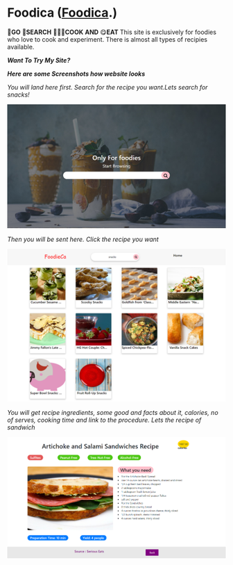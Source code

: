 # Foodica ([Foodica](http://foodica.surge.sh/).)
🚶**GO** 👀**SEARCH** 👨🏼‍🍳**COOK** **AND** 😋**EAT**
This site is exclusively for foodies who love to cook and experiment. There is almost all types of recipies available. 



**_Want To Try My Site?_**


**_Here are some Screenshots how website looks_**

*You will land here first. Search for the recipe you want.Lets search for snacks!*

![Cover Photo](https://github.com/Sushmitha-Katti/Foodica/blob/master/images/food-cover.png "")

*Then you will be sent here. Click the recipe you want*

![Cover Photo](https://github.com/Sushmitha-Katti/Foodica/blob/master/images/foodica-next.png "")

*You will get recipe ingredients, some good and facts about it, calories, no of serves, cooking time and link to the procedure. Lets the recipe of sandwich*

![Cover Photo](https://github.com/Sushmitha-Katti/Foodica/blob/master/images/foodica-recipe.png "")


 





